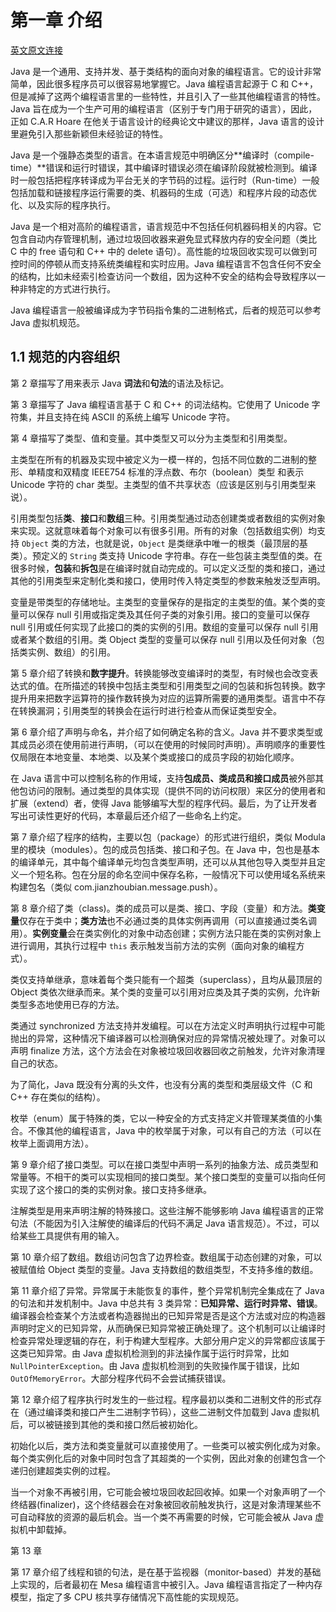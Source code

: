 # 第一章 介绍

[英文原文连接](https://docs.oracle.com/javase/specs/jls/se8/html/jls-1.html)

Java 是一个通用、支持并发、基于类结构的面向对象的编程语言。它的设计非常简单，因此很多程序员可以很容易地掌握它。Java 编程语言起源于 C 和 C++，但是减掉了这两个编程语言里的一些特性，并且引入了一些其他编程语言的特性。Java 旨在成为一个生产可用的编程语言（区别于专门用于研究的语言），因此，正如 C.A.R Hoare 在他关于语言设计的经典论文中建议的那样，Java 语言的设计里避免引入那些新颖但未经验证的特性。

Java 是一个强静态类型的语言。在本语言规范中明确区分**编译时（compile-time）**错误和运行时错误，其中编译时错误必须在编译阶段就被检测到。编译时一般包括把程序转译成为平台无关的字节码的过程。运行时（Run-time）一般包括加载和链接程序运行需要的类、机器码的生成（可选）和程序片段的动态优化、以及实际的程序执行。

Java 是一个相对高阶的编程语言，语言规范中不包括任何机器码相关的内容。它包含自动内存管理机制，通过垃圾回收器来避免显式释放内存的安全问题（类比 C 中的 free 语句和 C++ 中的 delete 语句）。高性能的垃圾回收实现可以做到可控时间的停顿从而支持系统类编程和实时应用。Java 编程语言不包含任何不安全的结构，比如未经索引检查访问一个数组，因为这种不安全的结构会导致程序以一种非特定的方式进行执行。

Java 编程语言一般被编译成为字节码指令集的二进制格式，后者的规范可以参考 Java 虚拟机规范。

## 1.1 规范的内容组织

第 2 章描写了用来表示 Java **词法**和**句法**的语法及标记。

第 3 章描写了 Java 编程语言基于 C 和 C++ 的词法结构。它使用了 Unicode 字符集，并且支持在纯 ASCII 的系统上编写 Unicode 字符。

第 4 章描写了类型、值和变量。其中类型又可以分为主类型和引用类型。

主类型在所有的机器及实现中被定义为一模一样的，包括不同位数的二进制的整形、单精度和双精度 IEEE754 标准的浮点数、布尔（boolean）类型 和表示 Unicode 字符的 char 类型。主类型的值不共享状态（应该是区别与引用类型来说）。

引用类型包括**类**、**接口**和**数组**三种。引用类型通过动态创建类或者数组的实例对象来实现。这就意味着每个对象可以有很多引用。所有的对象（包括数组实例）均支持 `Object` 类的方法，也就是说，`Object` 是类继承中唯一的根类（最顶层的基类）。预定义的 `String` 类支持 Unicode 字符串。存在一些包装主类型值的类。在很多时候，**包装**和**拆包**是在编译时就自动完成的。可以定义泛型的类和接口，通过其他的引用类型来定制化类和接口，使用时传入特定类型的参数来触发泛型声明。

变量是带类型的存储地址。主类型的变量保存的是指定的主类型的值。某个类的变量可以保存 null 引用或指定类及其任何子类的对象引用。接口的变量可以保存 null 引用或任何实现了此接口的类的实例的引用。数组的变量可以保存 null 引用或者某个数组的引用。类 Object 类型的变量可以保存 null 引用以及任何对象（包括类实例、数组）的引用。

第 5 章介绍了转换和**数字提升**。转换能够改变编译时的类型，有时候也会改变表达式的值。在所描述的转换中包括主类型和引用类型之间的包装和拆包转换。数字提升用来把数字运算符的操作数转换为对应的运算所需要的通用类型。语言中不存在转换漏洞；引用类型的转换会在运行时进行检查从而保证类型安全。

第 6 章介绍了声明与命名，并介绍了如何确定名称的含义。Java 并不要求类型或其成员必须在使用前进行声明，（可以在使用的时候同时声明）。声明顺序的重要性仅局限在本地变量、本地类、以及某个类或接口的成员字段的初始化顺序。

在 Java 语言中可以控制名称的作用域，支持**包成员、类成员和接口成员**被外部其他包访问的限制。通过类型的具体实现（提供不同的访问权限）来区分的使用者和扩展（extend）者，使得 Java 能够编写大型的程序代码。最后，为了让开发者写出可读性更好的代码，本章最后还介绍了一些命名上约定。

第 7 章介绍了程序的结构，主要以包（package）的形式进行组织，类似 Modula 里的模块（modules）。包的成员包括类、接口和子包。在 Java 中，包也是基本的编译单元，其中每个编译单元均包含类型声明，还可以从其他包导入类型并且定义一个短名称。包在分层的命名空间中保存名称，一般情况下可以使用域名系统来构建包名（类似 com.jianzhoubian.message.push）。

第 8 章介绍了类（class)。类的成员可以是类、接口、字段（变量）和方法。**类变量**仅存在于类中；**类方法**也不必通过类的具体实例再调用（可以直接通过类名调用）。**实例变量**会在类实例化的对象中动态创建；实例方法只能在类的实例对象上进行调用，其执行过程中 `this` 表示触发当前方法的实例（面向对象的编程方式）。

类仅支持单继承，意味着每个类只能有一个超类（superclass），且均从最顶层的 Object 类依次继承而来。某个类的变量可以引用对应类及其子类的实例，允许新类型多态地使用已存的方法。

类通过 synchronized 方法支持并发编程。可以在方法定义时声明执行过程中可能抛出的异常，这种情况下编译器可以检测确保对应的异常情况被处理了。对象可以声明 finalize 方法，这个方法会在对象被垃圾回收器回收之前触发，允许对象清理自己的状态。

为了简化，Java 既没有分离的头文件，也没有分离的类型和类层级文件（C 和 C++ 存在类似的结构）。

枚举（enum）属于特殊的类，它以一种安全的方式支持定义并管理某类值的小集合。不像其他的编程语言，Java 中的枚举属于对象，可以有自己的方法（可以在枚举上面调用方法）。

第 9 章介绍了接口类型。可以在接口类型中声明一系列的抽象方法、成员类型和常量等。不相干的类可以实现相同的接口类型。某个接口类型的变量可以指向任何实现了这个接口的类的实例对象。接口支持多继承。

注解类型是用来声明注解的特殊接口。这些注解不能够影响 Java 编程语言的正常句法（不能因为引入注解使的编译后的代码不满足 Java 语言规范）。不过，可以给某些工具提供有用的输入。

第 10 章介绍了数组。数组访问包含了边界检查。数组属于动态创建的对象，可以被赋值给 Object 类型的变量。Java 支持数组的数组类型，不支持多维的数组。

第 11 章介绍了异常。异常属于未能恢复的事件，整个异常机制完全集成在了 Java 的句法和并发机制中。Java 中总共有 3 类异常：**已知异常、运行时异常、错误**。编译器会检查某个方法或者构造器抛出的已知异常是否是这个方法或对应的构造器声明时定义的已知异常，从而确保已知异常被正确处理了。这个机制可以让编译时检查异常处理逻辑的存在，利于构建大型程序。大部分用户定义的异常都应该属于这类已知异常。由 Java 虚拟机检测到的非法操作属于运行时异常，比如 `NullPointerException`。由 Java 虚拟机检测到的失败操作属于错误，比如 `OutOfMemoryError`。大部分程序代码不会尝试捕获错误。

第 12 章介绍了程序执行时发生的一些过程。程序最初以类和二进制文件的形式存在（通过编译类和接口产生二进制字节码），这些二进制文件加载到 Java 虚拟机后，可以被链接到其他的类和接口然后被初始化。

初始化以后，类方法和类变量就可以直接使用了。一些类可以被实例化成为对象。每个类实例化后的对象中同时包含了其超类的一个实例，因此对象的创建包含一个递归创建超类实例的过程。

当一个对象不再被引用，它可能会被垃圾回收起回收掉。如果一个对象声明了一个终结器(finalizer)，这个终结器会在对象被回收前触发执行，这是对象清理某些不可自动释放的资源的最后机会。当一个类不再需要的时候，它可能会被从 Java 虚拟机中卸载掉。

第 13 章

第 17 章介绍了线程和锁的句法，是在基于监视器（monitor-based）并发的基础上实现的，后者最初在 Mesa 编程语言中被引入。Java 编程语言指定了一种内存模型，指定了多 CPU 核共享存储情况下高性能的实现规范。